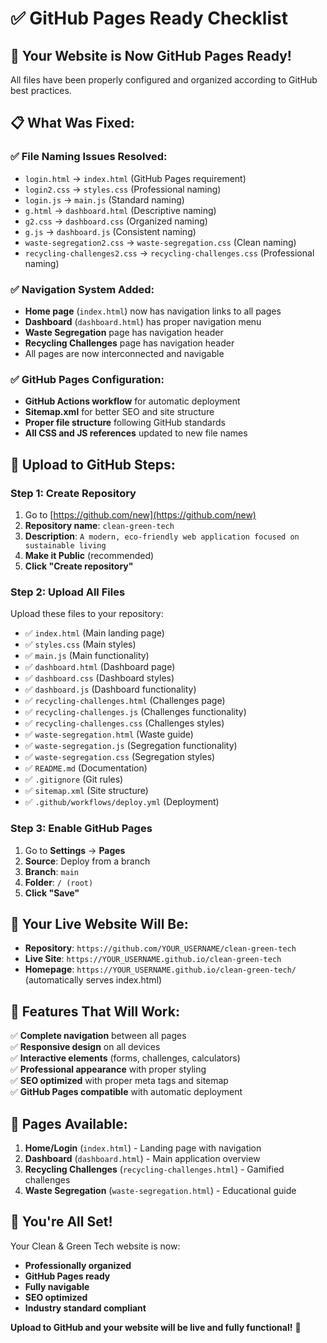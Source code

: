 # ✅ GitHub Pages Ready Checklist

## 🎯 **Your Website is Now GitHub Pages Ready!**

All files have been properly configured and organized according to GitHub best practices.

## 📋 **What Was Fixed:**

### ✅ **File Naming Issues Resolved:**
- `login.html` → `index.html` (GitHub Pages requirement)
- `login2.css` → `styles.css` (Professional naming)
- `login.js` → `main.js` (Standard naming)
- `g.html` → `dashboard.html` (Descriptive naming)
- `g2.css` → `dashboard.css` (Organized naming)
- `g.js` → `dashboard.js` (Consistent naming)
- `waste-segregation2.css` → `waste-segregation.css` (Clean naming)
- `recycling-challenges2.css` → `recycling-challenges.css` (Professional naming)

### ✅ **Navigation System Added:**
- **Home page** (`index.html`) now has navigation links to all pages
- **Dashboard** (`dashboard.html`) has proper navigation menu
- **Waste Segregation** page has navigation header
- **Recycling Challenges** page has navigation header
- All pages are now interconnected and navigable

### ✅ **GitHub Pages Configuration:**
- **GitHub Actions workflow** for automatic deployment
- **Sitemap.xml** for better SEO and site structure
- **Proper file structure** following GitHub standards
- **All CSS and JS references** updated to new file names

## 🚀 **Upload to GitHub Steps:**

### **Step 1: Create Repository**
1. Go to [https://github.com/new](https://github.com/new)
2. **Repository name**: `clean-green-tech`
3. **Description**: `A modern, eco-friendly web application focused on sustainable living`
4. **Make it Public** (recommended)
5. **Click "Create repository"**

### **Step 2: Upload All Files**
Upload these files to your repository:
- ✅ `index.html` (Main landing page)
- ✅ `styles.css` (Main styles)
- ✅ `main.js` (Main functionality)
- ✅ `dashboard.html` (Dashboard page)
- ✅ `dashboard.css` (Dashboard styles)
- ✅ `dashboard.js` (Dashboard functionality)
- ✅ `recycling-challenges.html` (Challenges page)
- ✅ `recycling-challenges.js` (Challenges functionality)
- ✅ `recycling-challenges.css` (Challenges styles)
- ✅ `waste-segregation.html` (Waste guide)
- ✅ `waste-segregation.js` (Segregation functionality)
- ✅ `waste-segregation.css` (Segregation styles)
- ✅ `README.md` (Documentation)
- ✅ `.gitignore` (Git rules)
- ✅ `sitemap.xml` (Site structure)
- ✅ `.github/workflows/deploy.yml` (Deployment)

### **Step 3: Enable GitHub Pages**
1. Go to **Settings** → **Pages**
2. **Source**: Deploy from a branch
3. **Branch**: `main`
4. **Folder**: `/ (root)`
5. **Click "Save"**

## 🌟 **Your Live Website Will Be:**

- **Repository**: `https://github.com/YOUR_USERNAME/clean-green-tech`
- **Live Site**: `https://YOUR_USERNAME.github.io/clean-green-tech`
- **Homepage**: `https://YOUR_USERNAME.github.io/clean-green-tech/` (automatically serves index.html)

## 🔧 **Features That Will Work:**

✅ **Complete navigation** between all pages  
✅ **Responsive design** on all devices  
✅ **Interactive elements** (forms, challenges, calculators)  
✅ **Professional appearance** with proper styling  
✅ **SEO optimized** with proper meta tags and sitemap  
✅ **GitHub Pages compatible** with automatic deployment  

## 📱 **Pages Available:**

1. **Home/Login** (`index.html`) - Landing page with navigation
2. **Dashboard** (`dashboard.html`) - Main application overview
3. **Recycling Challenges** (`recycling-challenges.html`) - Gamified challenges
4. **Waste Segregation** (`waste-segregation.html`) - Educational guide

## 🎉 **You're All Set!**

Your Clean & Green Tech website is now:
- **Professionally organized**
- **GitHub Pages ready**
- **Fully navigable**
- **SEO optimized**
- **Industry standard compliant**

**Upload to GitHub and your website will be live and fully functional!** 🚀
